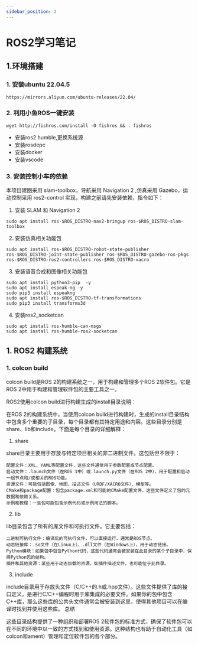 ```yaml
---
sidebar_position: 2
---
```

# ROS2学习笔记
## 1.环境搭建
### 1. 安装ubuntu 22.04.5

```
https://mirrors.aliyun.com/ubuntu-releases/22.04/
```
### 2. 利用小鱼ROS一键安装

```
wget http://fishros.com/install -O fishros && . fishros
```
- 安装ros2 humble,更换系统源
- 安装rosdepc
- 安装docker
- 安装vscode

### 3. 安装控制小车的依赖
本项目建图采用 slam-toolbox，导航采用 Navigation 2 ,仿真采用 Gazebo，运动控制采用 ros2-control 实现，构建之前请先安装依赖，指令如下：

1. 安装 SLAM 和 Navigation 2

```
sudo apt install ros-$ROS_DISTRO-nav2-bringup ros-$ROS_DISTRO-slam-toolbox
```

2. 安装仿真相关功能包

```
sudo apt install ros-$ROS_DISTRO-robot-state-publisher  ros-$ROS_DISTRO-joint-state-publisher ros-$ROS_DISTRO-gazebo-ros-pkgs ros-$ROS_DISTRO-ros2-controllers ros-$ROS_DISTRO-xacro
```

3. 安装语音合成和图像相关功能包

```
sudo apt install python3-pip  -y
sudo apt install espeak-ng -y
sudo pip3 install espeakng
sudo apt install ros-$ROS_DISTRO-tf-transformations
sudo pip3 install transforms3d
```

4. 安装ros2_socketcan
```
sudo apt install ros-humble-can-msgs
sudo apt install ros-humble-ros2-socketcan
```


## 1. ROS2 构建系统
### 1. colcon build
colcon build是ROS 2的构建系统之一，用于构建和管理多个ROS 2软件包。它是ROS 2中用于构建和管理软件包的主要工具之一。

ROS2使用colcon build进行构建生成的install目录说明：

在ROS 2的构建系统中，当使用colcon build进行构建时，生成的install目录结构中包含多个重要的子目录，每个目录都有其特定用途和内容。这些目录分别是share、lib和include。下面是每个目录的详细解释：
1. share

share目录主要用于存放与特定项目相关的非二进制文件。这包括但不限于：

    配置文件：XML、YAML等配置文件，这些文件通常用于参数配置或节点配置。
    启动文件：.launch文件（在ROS 1中）或.launch.py文件（在ROS 2中），用于配置和启动一组节点和/或相关的ROS功能。
    资源文件：可能包括图像、地图、描述文件（URDF/XACRO文件）、模型等。
    CMake和package配置：包含package.xml和可能的CMake配置文件，这些文件定义了包的元数据和依赖关系。
    示例和教程：一些包可能包含示例代码或示例用法的脚本。

2. lib

lib目录包含了所有的库文件和可执行文件。它主要包括：

    二进制可执行文件：编译后的可执行文件，可以直接运行，通常是ROS节点。
    动态链接库：.so文件（在Linux上）、.dll文件（在Windows上），用于动态链接。
    Python模块：如果包中包含Python代码，这些代码通常会被安装在此目录的某个子目录中，保持Python包的结构。
    插件和其他资源：某些用于动态加载的资源，如插件描述文件，也可能位于此目录。

3. include

include目录用于存放头文件（C/C++的.h或.hpp文件）。这些文件提供了库的接口定义，是进行C/C++编程时用于库集成的必要文件。如果你的包中包含C++库，那么这些库的公共头文件通常会被安装到这里，使得其他项目可以在编译时找到并使用这些库。
总结

这些目录结构提供了一种组织和部署ROS 2软件包的标准方式，确保了软件包可以在不同的环境中以一致的方式找到和使用资源。这种结构也有助于自动化工具（如colcon和ament）管理和定位软件包的各个部分。


